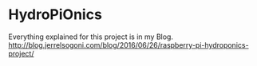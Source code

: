 # HydroPiOnics
Everything explained for this project is in my Blog.
http://blog.jerrelsogoni.com/blog/2016/06/26/raspberry-pi-hydroponics-project/
